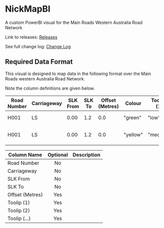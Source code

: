 # NickMapBI

A custom PowerBI visual for the Main Roads Western Australia Road Network


Link to releases: [Releases](https://github.com/thehappycheese/nickmap-bi/releases)

See full change log: [Change Log](./changelog.md)

## Required Data Format

This visual is designed to map data in the following format over the Main Roads western Australia Road Network.

Note the column definitions are given below.

| Road Number | Carriageway | SLK From | SLK To | Offset (Metres) | Colour   | Tooltip (1) | Tooltip (2)          | ... |
| ----------- | ----------- | -------- | ------ | --------------- | -------- | ----------- | -------------------- | --- |
| H001        | LS          | 0.00     | 1.2    | 0.0             | "green"  | "low"       | "Some comment"       |     |
| H001        | LS          | 0.00     | 1.2    | 0.0             | "yellow" | "medium"    | "Some other comment" |     |


| Column Name     | Optional | Description |
| --------------- | :------: | ----------- |
| Road Number     |    No    | 
| Carriageway     |    No    |
| SLK From        |    No    |
| SLK To          |    No    |
| Offset (Metres) |   Yes    |
| Toolip (1)      |   Yes    |
| Toolip (2)      |   Yes    |
| Toolip (...)    |   Yes    |
